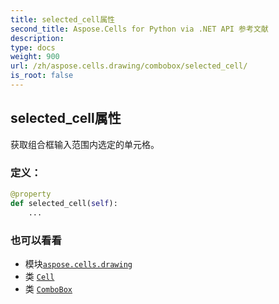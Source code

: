 ```yaml
---
title: selected_cell属性
second_title: Aspose.Cells for Python via .NET API 参考文献
description:
type: docs
weight: 900
url: /zh/aspose.cells.drawing/combobox/selected_cell/
is_root: false
---
```

## selected_cell属性

获取组合框输入范围内选定的单元格。
### 定义：
```python
@property
def selected_cell(self):
    ...
```

### 也可以看看
* 模块[`aspose.cells.drawing`](../../)
* 类 [`Cell`](/cells/python-net/zh/aspose.cells/cell)
* 类 [`ComboBox`](/cells/python-net/zh/aspose.cells.drawing/combobox)
